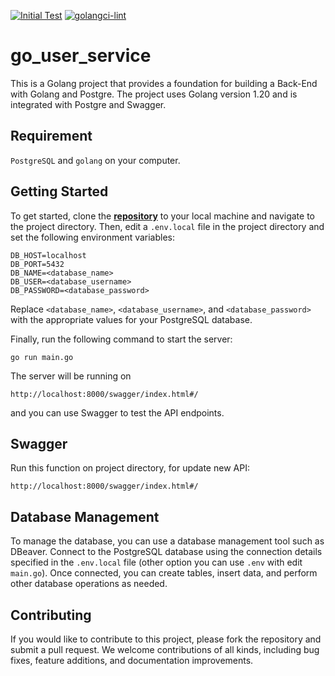 [![Initial Test](https://github.com/klaveriuzent/go_user_service/actions/workflows/go.yml/badge.svg?branch=Initial)](https://github.com/klaveriuzent/go_user_service/actions/workflows/go.yml) [![golangci-lint](https://github.com/klaveriuzent/go_user_service/actions/workflows/golangci-lint.yml/badge.svg?branch=Initial&event=push)](https://github.com/klaveriuzent/go_user_service/actions/workflows/golangci-lint.yml)

# go_user_service
This is a Golang project that provides a foundation for building a Back-End with Golang and Postgre. The project uses Golang version 1.20 and is integrated with Postgre and Swagger.

## Requirement
`PostgreSQL` and `golang` on your computer.

## Getting Started
To get started, clone the [**repository**](https://github.com/klaveriuzent/go_user_service) to your local machine and navigate to the project directory. Then, edit a `.env.local` file in the project directory and set the following environment variables:

```
DB_HOST=localhost
DB_PORT=5432
DB_NAME=<database_name>
DB_USER=<database_username>
DB_PASSWORD=<database_password>
```

Replace `<database_name>`, `<database_username>`, and `<database_password>` with the appropriate values for your PostgreSQL database.

Finally, run the following command to start the server:
```
go run main.go
```

The server will be running on
```
http://localhost:8000/swagger/index.html#/
```
and you can use Swagger to test the API endpoints.

## Swagger
Run this function on project directory, for update new API:
```
http://localhost:8000/swagger/index.html#/
```

## Database Management
To manage the database, you can use a database management tool such as DBeaver. Connect to the PostgreSQL database using the connection details specified in the `.env.local` file (other option you can use `.env` with edit `main.go`). Once connected, you can create tables, insert data, and perform other database operations as needed.

## Contributing
If you would like to contribute to this project, please fork the repository and submit a pull request. We welcome contributions of all kinds, including bug fixes, feature additions, and documentation improvements.
